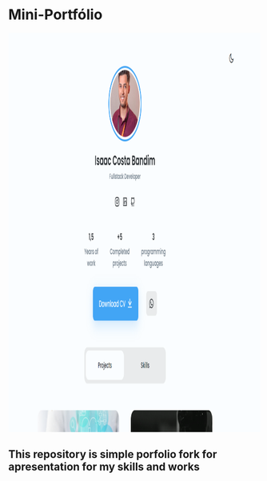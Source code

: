 # Mini-Portfólio 

<img src="assets/img/portfolio.png" width="100%" height="800">

## This repository is simple porfolio fork for apresentation for my skills and works